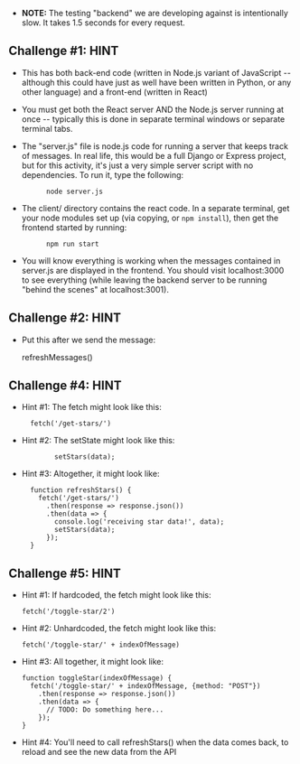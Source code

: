 - **NOTE:** The testing "backend" we are developing against is intentionally
  slow. It takes 1.5 seconds for every request.

Challenge #1: HINT
----------------------

- This has both back-end code (written in Node.js variant of JavaScript --
  although this could have just as well have been written in Python, or any
  other language) and a front-end (written in React)

- You must get both the React server AND the Node.js server running at once --
  typically this is done in separate terminal windows or separate terminal
  tabs.

- The "server.js" file is node.js code for running a server that keeps track of
  messages. In real life, this would be a full Django or Express project, but
  for this activity, it's just a very simple server script with no
  dependencies.  To run it, type the following:

            node server.js

- The client/ directory contains the react code. In a separate terminal, get
  your node modules set up (via copying, or `npm install`), then get the
  frontend started by running:

            npm run start

- You will know everything is working when the messages contained in server.js
  are displayed in the frontend. You should visit localhost:3000 to see
  everything (while leaving the backend server to be running "behind the
  scenes" at localhost:3001).



Challenge #2: HINT
------------------

- Put this after we send the message:

    refreshMessages()



Challenge #4: HINT
------------------

- Hint #1: The fetch might look like this:

        fetch('/get-stars/')

- Hint #2: The setState might look like this:

              setStars(data);


- Hint #3: Altogether, it might look like:

        function refreshStars() {
          fetch('/get-stars/')
            .then(response => response.json())
            .then(data => {
              console.log('receiving star data!', data);
              setStars(data);
            });
        }




Challenge #5: HINT
------------------

- Hint #1: If hardcoded, the fetch might look like this:

      fetch('/toggle-star/2')


- Hint #2: Unhardcoded, the fetch might look like this:

      fetch('/toggle-star/' + indexOfMessage)


- Hint #3: All together, it might look like:

      function toggleStar(indexOfMessage) {
        fetch('/toggle-star/' + indexOfMessage, {method: "POST"})
          .then(response => response.json())
          .then(data => {
            // TODO: Do something here...
          });
      }


- Hint #4: You'll need to call refreshStars() when the data comes back, to
  reload and see the new data from the API

